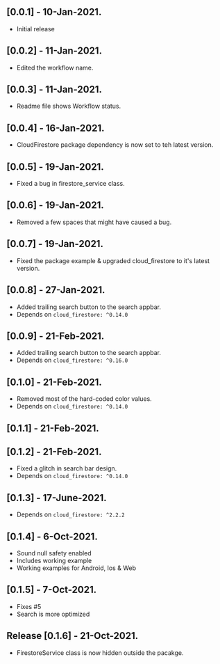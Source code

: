 ## [0.0.1] - 10-Jan-2021.

* Initial release

## [0.0.2] - 11-Jan-2021.

* Edited the workflow name.

## [0.0.3] - 11-Jan-2021.

* Readme file shows Workflow status.

## [0.0.4] - 16-Jan-2021.

* CloudFirestore package dependency is now set to teh latest version.

## [0.0.5] - 19-Jan-2021.

* Fixed a bug in firestore_service class.

## [0.0.6] - 19-Jan-2021.

* Removed a few spaces that might have caused a bug.

## [0.0.7] - 19-Jan-2021.

* Fixed the package example & upgraded cloud_firestore to it's latest version.

## [0.0.8] - 27-Jan-2021.

* Added trailing search button to the search appbar.
* Depends on `cloud_firestore: ^0.14.0`

## [0.0.9] - 21-Feb-2021.

* Added trailing search button to the search appbar.
* Depends on `cloud_firestore: ^0.16.0`

## [0.1.0] - 21-Feb-2021.

* Removed most of the hard-coded color values.
* Depends on `cloud_firestore: ^0.14.0`

## [0.1.1] - 21-Feb-2021.

## [0.1.2] - 21-Feb-2021.

* Fixed a glitch in search bar design.
* Depends on `cloud_firestore: ^0.14.0`

## [0.1.3] - 17-June-2021.

* Depends on `cloud_firestore: ^2.2.2`

## [0.1.4] - 6-Oct-2021.

* Sound null safety enabled
* Includes working example
* Working examples for Android, Ios & Web

## [0.1.5] - 7-Oct-2021.

* Fixes #5
* Search is more optimized


## Release [0.1.6] - 21-Oct-2021.
   
* FirestoreService class is now hidden outside the pacakge.
